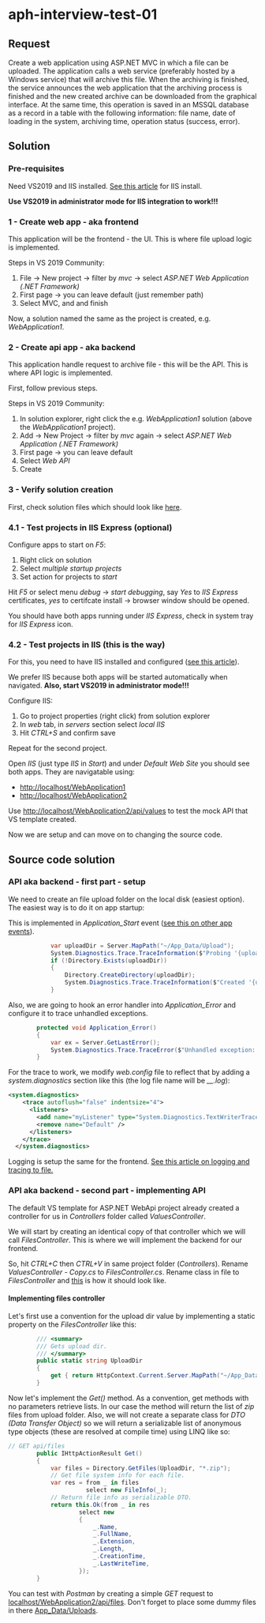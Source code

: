 # aph-interview-test-01

## Request

Create a web application using ASP.NET MVC in which a file can be uploaded.
The application calls a web service (preferably hosted by a Windows service) that will archive this file.
When the archiving is finished, the service announces the web application that the archiving process
is finished and the new created archive can be downloaded from the graphical interface. At the same time,
this operation is saved in an MSSQL database as a record in a table with the following information: file name,
date of loading in the system, archiving time, operation status (success, error).

## Solution

### Pre-requisites

Need VS2019 and IIS installed. [See this article](https://www.howtogeek.com/112455/how-to-install-iis-8-on-windows-8/)
for IIS install.

**Use VS2019 in administrator mode for IIS integration to work!!!**

### 1 - Create web app - aka frontend

This application will be the frontend - the UI. This is where file upload logic is implemented.

Steps in VS 2019 Community:

1. File -> New project -> filter by _mvc_ -> select _ASP.NET Web Application (.NET Framework)_
1. First page -> you can leave default (just remember path)
1. Select MVC, and and finish

Now, a solution named the same as the project is created, e.g. _WebApplication1_.

### 2 - Create api app - aka backend

This application handle request to archive file - this will be the API. This is where API logic is implemented.

First, follow previous steps.

Steps in VS 2019 Community:

1. In solution explorer, right click the e.g. _WebApplication1_ solution (above the _WebApplication1_ project).
1. Add -> New Project -> filter by _mvc_ again -> select _ASP.NET Web Application (.NET Framework)_
1. First page -> you can leave default
1. Select _Web API_
1. Create

### 3 - Verify solution creation

First, check solution files which should look like [here](src/WebApplication1).

### 4.1 - Test projects in IIS Express (optional)

Configure apps to start on _F5_:

1. Right click on solution
1. Select _multiple startup projects_
1. Set action for projects to _start_

Hit _F5_ or select menu _debug_ -> _start debugging_, say _Yes_ to _IIS Express_ certificates,
_yes_ to certifcate install -> browser window should be opened.

You should have both apps running under _IIS Express_, check in system tray for _IIS Express_ icon.

### 4.2 - Test projects in IIS (this is the way)

For this, you need to have IIS installed and configured
([see this article](https://www.howtogeek.com/112455/how-to-install-iis-8-on-windows-8/)).

We prefer IIS because both apps will be started automatically when navigated.
**Also, start VS2019 in administrator mode!!!**

Configure IIS:

1. Go to project properties (right click) from solution explorer
1. In _web_ tab, in _servers_ section select _local IIS_
1. Hit _CTRL+S_ and confirm save

Repeat for the second project.

Open _IIS_ (just type _IIS_ in _Start_) and under _Default Web Site_ you should see both apps.
They are navigatable using:

* [http://localhost/WebApplication1](http://localhost/WebApplication1)
* [http://localhost/WebApplication2](http://localhost/WebApplication2)

Use [http://localhost/WebApplication2/api/values](http://localhost/WebApplication2/api/values) to test
the mock API that VS template created.

Now we are setup and can move on to changing the source code.

## Source code solution

### API aka backend - first part - setup

We need to create an file upload folder on the local disk (easiest option).
The easiest way is to do it on app startup:

This is implemented in *Application_Start* event
([see this on other app events](https://www.c-sharpcorner.com/uploadfile/aa04e6/major-events-in-global-asax-file/)).

```csharp
            var uploadDir = Server.MapPath("~/App_Data/Upload");
            System.Diagnostics.Trace.TraceInformation($"Probing '{uploadDir}' for uploads...");
            if (!Directory.Exists(uploadDir))
            {
                Directory.CreateDirectory(uploadDir);
                System.Diagnostics.Trace.TraceInformation($"Created '{uploadDir}' for uploads!");
            }
```

Also, we are going to hook an error handler into *Application_Error* and configure it to
trace unhandled exceptions.

```csharp
        protected void Application_Error()
        {
            var ex = Server.GetLastError();
            System.Diagnostics.Trace.TraceError($"Unhandled exception: {ex}");
        }
```

For the trace to work, we modify _web.config_ file to reflect that by adding
a _system.diagnostics_ section like this (the log file name will be *__.log*):

```xml
<system.diagnostics>
    <trace autoflush="false" indentsize="4">
      <listeners>
        <add name="myListener" type="System.Diagnostics.TextWriterTraceListener" initializeData="__.log" />
        <remove name="Default" />
      </listeners>
    </trace>
  </system.diagnostics>
```

Logging is setup the same for the frontend.
[See this article on logging and tracing to file.](https://docs.microsoft.com/en-us/dotnet/framework/debug-trace-profile/how-to-create-and-initialize-trace-listeners)

### API aka backend - second part - implementing API

The default VS template for ASP.NET WebApi project already created a controller for us
in _Controllers_ folder called _ValuesController_.

We will start by creating an identical copy of that controller which we will call
_FilesController_. This is where we will implement the backend for our frontend.

So, hit _CTRL+C_ then _CTRL+V_ in same project folder (_Controllers_). Rename _ValuesController - Copy.cs_ to
_FilesController.cs_. Rename class in file to _FilesController_ and
[this](src/WebApplication1/WebApplication2/Controllers/FilesController.cs) is how it should look like.

#### Implementing files controller

Let's first use a convention for the upload dir value by implementing a static property
on the _FilesController_ like this:

```csharp
        /// <summary>
        /// Gets upload dir.
        /// </summary>
        public static string UploadDir
        {
            get { return HttpContext.Current.Server.MapPath("~/App_Data/Upload"); }
        }
```

Now let's implement the _Get()_ method. As a convention, get methods with no parameters
retrieve lists. In our case the method will return the list of _zip_ files from upload
folder. Also, we will not create a separate class for _DTO (Data Transfer Object)_
so we will return a serializable list of anonymous type objects (these are
resolved at compile time) using LINQ like so:

```csharp
// GET api/files
        public IHttpActionResult Get()
        {
            var files = Directory.GetFiles(UploadDir, "*.zip");
            // Get file system info for each file.
            var res = from _ in files
                      select new FileInfo(_);
            // Return file info as serializable DTO.
            return this.Ok(from _ in res
                    select new 
                    {
                        _.Name,
                        _.FullName,
                        _.Extension,
                        _.Length,
                        _.CreationTime,
                        _.LastWriteTime,
                    });
        }
```

You can test with _Postman_ by creating a simple _GET_ request to
[localhost/WebApplication2/api/files](localhost/WebApplication2/api/files). Don't forget to place
some dummy files in there [App_Data/Uploads](src/WebApplication1/WebApplication2/App_Data/Uploads).
